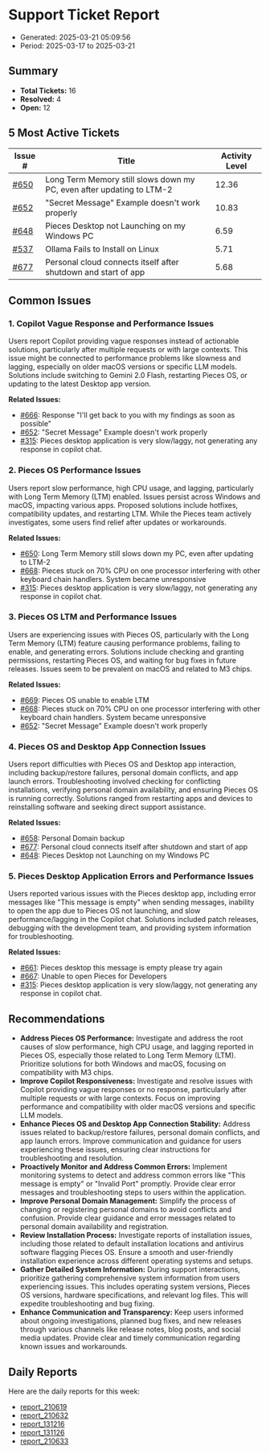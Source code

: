 # Support Ticket Report
- Generated: 2025-03-21 05:09:56
- Period: 2025-03-17 to 2025-03-21

## Summary
- **Total Tickets:** 16
- **Resolved:** 4
- **Open:** 12

## 5 Most Active Tickets
| Issue # | Title | Activity Level |
|---------|-------|----------------|
| [#650](https://github.com/pieces-app/support/issues/650) | Long Term Memory still slows down my PC, even after updating to LTM-2 | 12.36 |
| [#652](https://github.com/pieces-app/support/issues/652) | "Secret Message" Example doesn't work properly | 10.83 |
| [#648](https://github.com/pieces-app/support/issues/648) | Pieces Desktop not Launching on my Windows PC | 6.59 |
| [#537](https://github.com/pieces-app/support/issues/537) | Ollama Fails to Install on Linux | 5.71 |
| [#677](https://github.com/pieces-app/support/issues/677) | Personal cloud connects itself after shutdown and start of app | 5.68 |

## Common Issues
### 1. Copilot Vague Response and Performance Issues
Users report Copilot providing vague responses instead of actionable solutions, particularly after multiple requests or with large contexts.  This issue might be connected to performance problems like slowness and lagging, especially on older macOS versions or specific LLM models.  Solutions include switching to Gemini 2.0 Flash, restarting Pieces OS, or updating to the latest Desktop app version.

**Related Issues:**
- [#666](https://github.com/pieces-app/support/issues/666): Response "I'll get back to you with my findings as soon as possible"
- [#652](https://github.com/pieces-app/support/issues/652): "Secret Message" Example doesn't work properly
- [#315](https://github.com/pieces-app/support/issues/315): Pieces desktop application is very slow/laggy, not generating any response in copilot chat.

### 2. Pieces OS Performance Issues
Users report slow performance, high CPU usage, and lagging, particularly with Long Term Memory (LTM) enabled. Issues persist across Windows and macOS, impacting various apps. Proposed solutions include hotfixes, compatibility updates, and restarting LTM. While the Pieces team actively investigates, some users find relief after updates or workarounds.

**Related Issues:**
- [#650](https://github.com/pieces-app/support/issues/650): Long Term Memory still slows down my PC, even after updating to LTM-2
- [#668](https://github.com/pieces-app/support/issues/668): Pieces stuck on 70% CPU on one processor interfering with other keyboard chain handlers. System became unresponsive
- [#315](https://github.com/pieces-app/support/issues/315): Pieces desktop application is very slow/laggy, not generating any response in copilot chat.

### 3. Pieces OS LTM and Performance Issues
Users are experiencing issues with Pieces OS, particularly with the Long Term Memory (LTM) feature causing performance problems, failing to enable, and generating errors.  Solutions include checking and granting permissions, restarting Pieces OS, and waiting for bug fixes in future releases. Issues seem to be prevalent on macOS and related to M3 chips.

**Related Issues:**
- [#669](https://github.com/pieces-app/support/issues/669): Pieces OS unable to enable LTM
- [#668](https://github.com/pieces-app/support/issues/668): Pieces stuck on 70% CPU on one processor interfering with other keyboard chain handlers. System became unresponsive
- [#652](https://github.com/pieces-app/support/issues/652): "Secret Message" Example doesn't work properly

### 4. Pieces OS and Desktop App Connection Issues
Users report difficulties with Pieces OS and Desktop app interaction, including backup/restore failures, personal domain conflicts, and app launch errors. Troubleshooting involved checking for conflicting installations, verifying personal domain availability, and ensuring Pieces OS is running correctly. Solutions ranged from restarting apps and devices to reinstalling software and seeking direct support assistance.

**Related Issues:**
- [#658](https://github.com/pieces-app/support/issues/658): Personal Domain backup
- [#677](https://github.com/pieces-app/support/issues/677): Personal cloud connects itself after shutdown and start of app
- [#648](https://github.com/pieces-app/support/issues/648): Pieces Desktop not Launching on my Windows PC

### 5. Pieces Desktop Application Errors and Performance Issues
Users reported various issues with the Pieces desktop app, including error messages like "This message is empty" when sending messages, inability to open the app due to Pieces OS not launching, and slow performance/lagging in the Copilot chat. Solutions included patch releases, debugging with the development team, and providing system information for troubleshooting.

**Related Issues:**
- [#661](https://github.com/pieces-app/support/issues/661): Pieces desktop this message is empty please try again
- [#667](https://github.com/pieces-app/support/issues/667): Unable to open Pieces for Developers
- [#315](https://github.com/pieces-app/support/issues/315): Pieces desktop application is very slow/laggy, not generating any response in copilot chat.


## Recommendations
- **Address Pieces OS Performance:** Investigate and address the root causes of slow performance, high CPU usage, and lagging reported in Pieces OS, especially those related to Long Term Memory (LTM).  Prioritize solutions for both Windows and macOS, focusing on compatibility with M3 chips.
- **Improve Copilot Responsiveness:** Investigate and resolve issues with Copilot providing vague responses or no response, particularly after multiple requests or with large contexts. Focus on improving performance and compatibility with older macOS versions and specific LLM models.
- **Enhance Pieces OS and Desktop App Connection Stability:** Address issues related to backup/restore failures, personal domain conflicts, and app launch errors. Improve communication and guidance for users experiencing these issues, ensuring clear instructions for troubleshooting and resolution.
- **Proactively Monitor and Address Common Errors:**  Implement monitoring systems to detect and address common errors like "This message is empty" or "Invalid Port" promptly. Provide clear error messages and troubleshooting steps to users within the application.
- **Improve Personal Domain Management:** Simplify the process of changing or registering personal domains to avoid conflicts and confusion. Provide clear guidance and error messages related to personal domain availability and registration.
- **Review Installation Process:** Investigate reports of installation issues, including those related to default installation locations and antivirus software flagging Pieces OS. Ensure a smooth and user-friendly installation experience across different operating systems and setups.
- **Gather Detailed System Information:** During support interactions, prioritize gathering comprehensive system information from users experiencing issues. This includes operating system versions, Pieces OS versions, hardware specifications, and relevant log files. This will expedite troubleshooting and bug fixing.
- **Enhance Communication and Transparency:** Keep users informed about ongoing investigations, planned bug fixes, and new releases through various channels like release notes, blog posts, and social media updates.  Provide clear and timely communication regarding known issues and workarounds.

## Daily Reports
Here are the daily reports for this week:

- [report_210619](daily/2025-03-18/report_210619.md)
- [report_210632](daily/2025-03-19/report_210632.md)
- [report_131216](daily/2025-03-19/report_131216.md)
- [report_131126](daily/2025-03-20/report_131126.md)
- [report_210633](daily/2025-03-20/report_210633.md)
